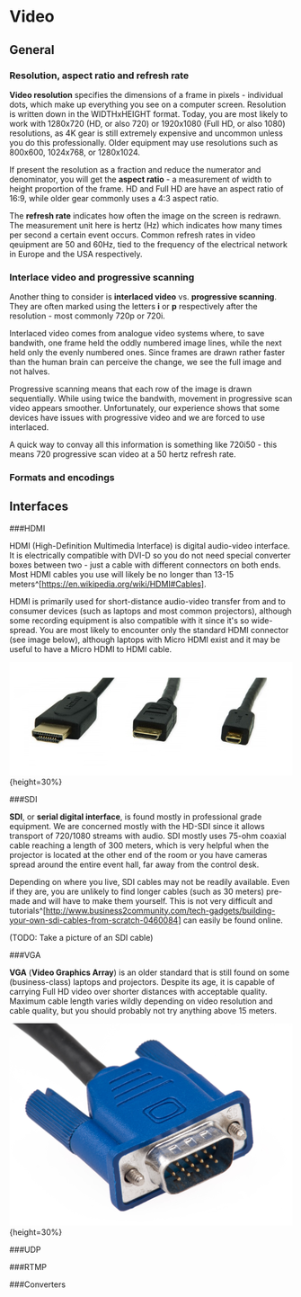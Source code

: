 Video
=====

## General

### Resolution, aspect ratio and refresh rate

__Video resolution__ specifies the dimensions of a frame in pixels - individual dots, which make up everything you see on a
computer screen. Resolution is written down in the WIDTHxHEIGHT format. Today, you are most likely to work with 1280x720 (HD, or also 720)
or 1920x1080 (Full HD, or also 1080) resolutions, as 4K gear is still extremely expensive and uncommon unless you do this professionally.
Older equipment may use resolutions such as 800x600, 1024x768, or 1280x1024.

If present the resolution as a fraction and reduce the numerator and denominator, you will get the __aspect ratio__ - a
measurement of width to height proportion of the frame. HD and Full HD are have an aspect ratio of 16:9, while older
gear commonly uses a 4:3 aspect ratio. 

The __refresh rate__ indicates how often the image on the screen is redrawn. The measurement unit here is hertz (Hz) which
indicates how many times per second a certain event occurs. Common refresh rates in video qeuipment are 50 and 60Hz, tied to the frequency
of the electrical network in Europe and the USA respectively.

### Interlace video and progressive scanning

Another thing to consider is __interlaced video__ vs. __progressive scanning__. They are often marked using the letters
__i__ or __p__ respectively after the resolution - most commonly 720p or 720i. 

Interlaced video comes from analogue video systems where, to save bandwith, one frame held the oddly numbered image lines, while the next held only
the evenly numbered ones. Since frames are drawn rather faster than the human brain can perceive the change, we see the full image and not halves.

Progressive scanning means that each row of the image is drawn sequentially. While using twice the bandwith, movement in progressive scan video
appears smoother. Unfortunately, our experience shows that some devices have issues with progressive video and we are forced to use interlaced.


A quick way to convay all this information is something like 720i50 - this means 720 progressive scan video at a 50 hertz refresh rate.

### Formats and encodings

## Interfaces

###HDMI

HDMI (High-Definition Multimedia Interface) is digital audio-video interface. It is electrically compatible with DVI-D so you do not
need special converter boxes between two - just a cable with different connectors on both ends. Most HDMI cables you use will likely be
no longer than 13-15 meters^[https://en.wikipedia.org/wiki/HDMI#Cables].

HDMI is primarily used for short-distance audio-video transfer from and to consumer devices (such as laptops and most common projectors), although some recording
equipment is also compatible with it since it's so wide-spread. You are most likely to encounter only the standard HDMI connector (see image below),
although laptops with Micro HDMI exist and it may be useful to have a Micro HDMI to HDMI cable.

![Left ro right: HDMI, HDMI Mini and HDMI Micro connectors^[image by SIMOBORTOLO, CC BY-SA 4.0]](images/ch03/hdmi_connectors.png){height=30%}

###SDI

__SDI__, or __serial digital interface__, is found mostly in professional grade equipment. We are concerned mostly with the HD-SDI since it allows transport
of 720/1080 streams with audio. SDI mostly uses 75-ohm coaxial cable reaching a length of 300 meters, which is very helpful when the projector is located
at the other end of the room or you have cameras spread around the entire event hall, far away from the control desk.

Depending on where you live, SDI cables may not be readily available. Even if they are, you are unlikely to find longer cables (such as 30 meters)
pre-made and will have to make them yourself. This is not very difficult and tutorials^[http://www.business2community.com/tech-gadgets/building-your-own-sdi-cables-from-scratch-0460084]
can easily be found online.

(TODO: Take a picture of an SDI cable)

###VGA

__VGA__ (__Video Graphics Array__) is an older standard that is still found on some (business-class) laptops and projectors. Despite its age, it
is capable of carrying Full HD video over shorter distances with acceptable quality. Maximum cable length varies wildly depending on video 
resolution and cable quality, but you should probably not try anything above 15 meters.

![A male VGA connector](images/ch03/vga.jpg){height=30%}

###UDP

###RTMP

###Converters
